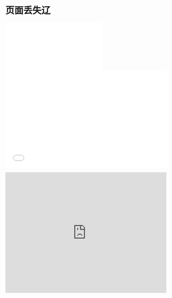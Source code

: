 # 页面丢失辽

<iframe src="//player.bilibili.com/player.html?aid=499329789&bvid=BV1MK411M7Js&cid=227630185&page=1" scrolling="no" border="0" frameborder="no" framespacing="0" allowfullscreen="true"> </iframe>


<div style="position: relative; padding: 30% 45%;">
<iframe style="position: absolute; width: 100%; height: 100%; left: 0; top: 0;" src="//player.bilibili.com/player.html?aid=978826364&bvid=BV1644y1W7ex&cid=501614136&page=1&high_quality=1" scrolling="no" border="0" frameborder="no" framespacing="0" allowfullscreen="true"></iframe>
</div>



<span id="flv_Sa6"><iframe src="https://www.bilibili.com/blackboard/newplayer.html?playlist=false&amp;crossDomain=1&amp;aid=244254871&amp;page=1" border="0" scrolling="no" framespacing="0" allowfullscreen="true" style="max-width: 100%" width="500" height="375" frameborder="no"></iframe></span>
<script type="text/javascript" reload="1">document.getElementById('flv_Sa6').innerHTML=(detectHtml5Support() ? "<iframe src='https://www.bilibili.com/blackboard/newplayer.html?playlist=false&crossDomain=1&aid=244254871&page=1' border='0' scrolling='no' framespacing='0' allowfullscreen='true' style='max-width: 100%' width='500' height='375' frameborder='no'></iframe>" : AC_FL_RunContent('width', '500', 'height', '375', 'allowNetworking', 'internal', 'allowScriptAccess', 'never', 'src', 'https://s1.hdslb.com/bfs/static/player/main/flash/play_v3.swf?playlist=false&crossDomain=1&aid=244254871&cid=', 'quality', 'high', 'bgcolor', '#ffffff', 'wmode', 'transparent', 'allowfullscreen', 'true'));</script>
